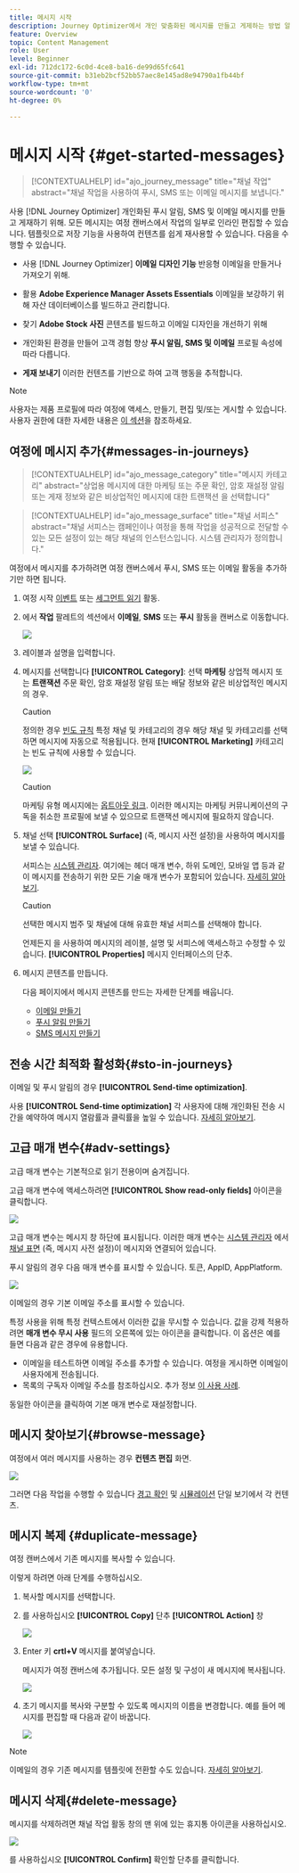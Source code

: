 ```yaml
---
title: 메시지 시작
description: Journey Optimizer에서 개인 맞춤화된 메시지를 만들고 게제하는 방법 알아보기
feature: Overview
topic: Content Management
role: User
level: Beginner
exl-id: 712dc172-6c0d-4ce8-ba16-de99d65fc641
source-git-commit: b31eb2bcf52bb57aec8e145ad8e94790a1fb44bf
workflow-type: tm+mt
source-wordcount: '0'
ht-degree: 0%

---
```


# 메시지 시작 {#get-started-messages}

>[!CONTEXTUALHELP]
>id="ajo_journey_message"
>title="채널 작업"
>abstract="채널 작업을 사용하여 푸시, SMS 또는 이메일 메시지를 보냅니다."

사용 [!DNL Journey Optimizer] 개인화된 푸시 알림, SMS 및 이메일 메시지를 만들고 게재하기 위해. 모든 메시지는 여정 캔버스에서 작업의 일부로 인라인 편집할 수 있습니다.  템플릿으로 저장 기능을 사용하여 컨텐츠를 쉽게 재사용할 수 있습니다. 다음을 수행할 수 있습니다.

* 사용 [!DNL Journey Optimizer] **이메일 디자인 기능** 반응형 이메일을 만들거나 가져오기 위해.

* 활용 **Adobe Experience Manager Assets Essentials** 이메일을 보강하기 위해 자산 데이터베이스를 빌드하고 관리합니다.

* 찾기 **Adobe Stock 사진** 콘텐츠를 빌드하고 이메일 디자인을 개선하기 위해

* 개인화된 환경을 만들어 고객 경험 향상 **푸시 알림, SMS 및 이메일** 프로필 속성에 따라 다릅니다.

* **게재 보내기** 이러한 컨텐츠를 기반으로 하여 고객 행동을 추적합니다.

>[!NOTE]
>
>사용자는 제품 프로필에 따라 여정에 액세스, 만들기, 편집 및/또는 게시할 수 있습니다. 사용자 권한에 대한 자세한 내용은 [이 섹션](../administration/permissions.md)을 참조하세요.


## 여정에 메시지 추가{#messages-in-journeys}

>[!CONTEXTUALHELP]
>id="ajo_message_category"
>title="메시지 카테고리"
>abstract="상업용 메시지에 대한 마케팅 또는 주문 확인, 암호 재설정 알림 또는 게재 정보와 같은 비상업적인 메시지에 대한 트랜잭션 을 선택합니다"

>[!CONTEXTUALHELP]
>id="ajo_message_surface"
>title="채널 서피스"
>abstract="채널 서피스는 캠페인이나 여정을 통해 작업을 성공적으로 전달할 수 있는 모든 설정이 있는 해당 채널의 인스턴스입니다. 시스템 관리자가 정의합니다."

여정에서 메시지를 추가하려면 여정 캔버스에서 푸시, SMS 또는 이메일 활동을 추가하기만 하면 됩니다.

1. 여정 시작 [이벤트](../building-journeys/general-events.md) 또는 [세그먼트 읽기](../building-journeys/read-segment.md) 활동.

1. 에서 **작업** 팔레트의 섹션에서 **이메일**, **SMS** 또는 **푸시** 활동을 캔버스로 이동합니다.

   ![](assets/add-a-message.png)

1. 레이블과 설명을 입력합니다.

1. 메시지를 선택합니다 **[!UICONTROL Category]**: 선택 **마케팅** 상업적 메시지 또는 **트랜잭션** 주문 확인, 암호 재설정 알림 또는 배달 정보와 같은 비상업적인 메시지의 경우.

   >[!CAUTION]
   >
   >정의한 경우 [빈도 규칙](../configuration/frequency-rules.md) 특정 채널 및 카테고리의 경우 해당 채널 및 카테고리를 선택하면 메시지에 자동으로 적용됩니다. 현재 **[!UICONTROL Marketing]** 카테고리는 빈도 규칙에 사용할 수 있습니다.

   ![](assets/inline-message-category.png)

   >[!CAUTION]
   >
   >마케팅 유형 메시지에는 [옵트아웃 링크](../messages/consent.md#opt-out-management). 이러한 메시지는 마케팅 커뮤니케이션의 구독을 취소한 프로필에 보낼 수 있으므로 트랜잭션 메시지에 필요하지 않습니다.

1. 채널 선택 **[!UICONTROL Surface]** (즉, 메시지 사전 설정)을 사용하여 메시지를 보낼 수 있습니다.

   서피스는 [시스템 관리자](../start/path/administrator.md). 여기에는 헤더 매개 변수, 하위 도메인, 모바일 앱 등과 같이 메시지를 전송하기 위한 모든 기술 매개 변수가 포함되어 있습니다. [자세히 알아보기](../configuration/channel-surfaces.md).

   >[!CAUTION]
   >
   >선택한 메시지 범주 및 채널에 대해 유효한 채널 서피스를 선택해야 합니다.

   언제든지 을 사용하여 메시지의 레이블, 설명 및 서피스에 액세스하고 수정할 수 있습니다. **[!UICONTROL Properties]** 메시지 인터페이스의 단추.

1. 메시지 콘텐츠를 만듭니다.

   다음 페이지에서 메시지 콘텐츠를 만드는 자세한 단계를 배웁니다.

   * [이메일 만들기](create-email.md)
   * [푸시 알림 만들기](create-push.md)
   * [SMS 메시지 만들기](create-sms.md)

## 전송 시간 최적화 활성화{#sto-in-journeys}

이메일 및 푸시 알림의 경우 **[!UICONTROL Send-time optimization]**.

사용 **[!UICONTROL Send-time optimization]** 각 사용자에 대해 개인화된 전송 시간을 예약하여 메시지 열람률과 클릭률을 높일 수 있습니다. [자세히 알아보기](../messages/send-time-optimization.md).


## 고급 매개 변수{#adv-settings}

고급 매개 변수는 기본적으로 읽기 전용이며 숨겨집니다.

고급 매개 변수에 액세스하려면 **[!UICONTROL Show read-only fields]** 아이콘을 클릭합니다.

![](assets/show-read-only.png)

고급 매개 변수는 메시지 창 하단에 표시됩니다. 이러한 매개 변수는 [시스템 관리자](../start/path/administrator.md) 에서 [채널 표면](../configuration/channel-surfaces.md) (즉, 메시지 사전 설정)이 메시지와 연결되어 있습니다.

푸시 알림의 경우 다음 매개 변수를 표시할 수 있습니다. 토큰, AppID, AppPlatform.

![](assets/push-adv-parameters.png)

이메일의 경우 기본 이메일 주소를 표시할 수 있습니다.

특정 사용을 위해 특정 컨텍스트에서 이러한 값을 무시할 수 있습니다. 값을 강제 적용하려면 **매개 변수 무시 사용** 필드의 오른쪽에 있는 아이콘을 클릭합니다. 이 옵션은 예를 들면 다음과 같은 경우에 유용합니다.

* 이메일을 테스트하면 이메일 주소를 추가할 수 있습니다. 여정을 게시하면 이메일이 사용자에게 전송됩니다.
* 목록의 구독자 이메일 주소를 참조하십시오. 추가 정보 [이 사용 사례](../building-journeys/message-to-subscribers-uc.md).

동일한 아이콘을 클릭하여 기본 매개 변수로 재설정합니다.


## 메시지 찾아보기{#browse-message}

여정에서 여러 메시지를 사용하는 경우 **컨텐츠 편집** 화면.

![](assets/inline-messages-multi-content.png)

그러면 다음 작업을 수행할 수 있습니다 [경고 확인](alerts.md) 및 [시뮬레이션](../design/preview.md) 단일 보기에서 각 컨텐츠.

## 메시지 복제 {#duplicate-message}

여정 캔버스에서 기존 메시지를 복사할 수 있습니다.

이렇게 하려면 아래 단계를 수행하십시오.

1. 복사할 메시지를 선택합니다.

1. 를 사용하십시오 **[!UICONTROL Copy]** 단추 **[!UICONTROL Action]** 창

   ![](assets/message-duplicate.png)

1. Enter 키 **crtl+V** 메시지를 붙여넣습니다.

   메시지가 여정 캔버스에 추가됩니다. 모든 설정 및 구성이 새 메시지에 복사됩니다.

   ![](assets/message-duplicated.png)

1. 초기 메시지를 복사와 구분할 수 있도록 메시지의 이름을 변경합니다. 예를 들어 메시지를 편집할 때 다음과 같이 바꿉니다.

   ![](assets/multi-message.png)


>[!NOTE]
>
>이메일의 경우 기존 메시지를 템플릿에 전환할 수도 있습니다. [자세히 알아보기](../design/email-templates.md).

## 메시지 삭제{#delete-message}

메시지를 삭제하려면 채널 작업 활동 창의 맨 위에 있는 휴지통 아이콘을 사용하십시오.

![](assets/delete-message.png)

를 사용하십시오 **[!UICONTROL Confirm]** 확인할 단추를 클릭합니다.
